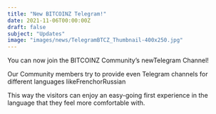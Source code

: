 ```yaml
---
title: "New BITCOINZ Telegram!"
date: 2021-11-06T00:00:00Z
draft: false
subject: "Updates"
image: "images/news/TelegramBTCZ_Thumbnail-400x250.jpg"
---
```


You can now join the BITCOINZ Community’s newTelegram Channel!

Our Community members try to provide even Telegram channels for different languages likeFrenchorRussian

This way the visitors can enjoy an easy-going first experience in the language that they feel more comfortable with.
